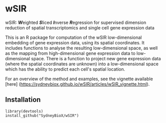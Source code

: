 # wSIR

wSIR: ***W***eighted ***S***liced ***I***nverse ***R***egression for supervised dimension reduction of spatial transcriptomics and single cell gene expression data

This is an R package for computation of the wSIR low-dimensional embedding of gene expression data, using its spatial coordinates. It includes functions to analyse the resulting low-dimensional space, as well as the mapping from high-dimensional gene expression data to low-dimensional space. There is a function to project new gene expression data (where the spatial coordinates are unknown) into a low-dimensional space which has the ability to predict each cell's spatial location. 

For an overview of the method and examples, see the vignette available [here] (https://sydneybiox.github.io/wSIR/articles/wSIR_vignette.html).

## Installation

```{r}
library(devtools)
install_github("SydneyBioX/wSIR")
```